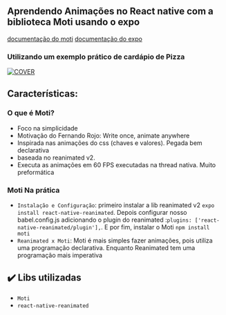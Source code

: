 ## Aprendendo Animações no React native com a biblioteca Moti usando o expo
[documentação  do moti](https://moti.fyi/)
[documentação do expo](https://docs.expo.dev/)

### Utilizando um exemplo prático de cardápio de Pizza 
[![COVER](https://i.pinimg.com/236x/b1/4e/96/b14e967be4d2d4d121ec19d6de13ea7c.jpg)](https://youtu.be/wb6bHqSQAgc)

## Características:
### O que é Moti?
- Foco na simplicidade
- Motivação do Fernando Rojo: Write once, animate anywhere
- Inspirada nas animações do css (chaves e valores). Pegada bem declarativa
- baseada no reanimated v2. 
- Executa as animações em 60 FPS executadas na thread nativa. Muito preformática

### Moti Na prática
- `Instalação e Configuração`: primeiro instalar a lib reanimated v2 `expo install react-native-reanimated`.  Depois configurar nosso babel.config.js adicionando o plugin do reanimated :`plugins: ['react-native-reanimated/plugin'],`. E por fim, instalar o Moti `npm install moti`
- `Reanimated x Moti`: Moti é mais simples fazer animações, pois utiliza uma programação declarativa. Enquanto Reanimated tem uma programação mais imperativa

## ✔️ Libs utilizadas

- `Moti`
- `react-native-reanimated`
